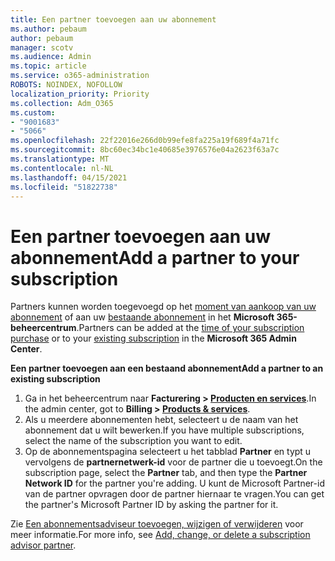 ```yaml
---
title: Een partner toevoegen aan uw abonnement
ms.author: pebaum
author: pebaum
manager: scotv
ms.audience: Admin
ms.topic: article
ms.service: o365-administration
ROBOTS: NOINDEX, NOFOLLOW
localization_priority: Priority
ms.collection: Adm_O365
ms.custom:
- "9001683"
- "5066"
ms.openlocfilehash: 22f22016e266d0b99efe8fa225a19f689f4a71fc
ms.sourcegitcommit: 8bc60ec34bc1e40685e3976576e04a2623f63a7c
ms.translationtype: MT
ms.contentlocale: nl-NL
ms.lasthandoff: 04/15/2021
ms.locfileid: "51822738"
---
```

# <a name="add-a-partner-to-your-subscription"></a><span data-ttu-id="e3678-102">Een partner toevoegen aan uw abonnement</span><span class="sxs-lookup"><span data-stu-id="e3678-102">Add a partner to your subscription</span></span>

<span data-ttu-id="e3678-103">Partners kunnen worden toegevoegd op het [moment van aankoop van uw abonnement](https://docs.microsoft.com/microsoft-365/admin/misc/add-partner?view=o365-worldwide#add-a-partner-at-the-time-of-purchase) of aan uw [bestaande abonnement](https://docs.microsoft.com/microsoft-365/admin/misc/add-partner?view=o365-worldwide#add-a-partner-to-an-existing-subscription) in het **Microsoft 365-beheercentrum**.</span><span class="sxs-lookup"><span data-stu-id="e3678-103">Partners can be added at the [time of your subscription purchase](https://docs.microsoft.com/microsoft-365/admin/misc/add-partner?view=o365-worldwide#add-a-partner-at-the-time-of-purchase) or to your [existing subscription](https://docs.microsoft.com/microsoft-365/admin/misc/add-partner?view=o365-worldwide#add-a-partner-to-an-existing-subscription) in the **Microsoft 365 Admin Center**.</span></span>

<span data-ttu-id="e3678-104">**Een partner toevoegen aan een bestaand abonnement**</span><span class="sxs-lookup"><span data-stu-id="e3678-104">**Add a partner to an existing subscription**</span></span>

1. <span data-ttu-id="e3678-105">Ga in het beheercentrum naar **Facturering > [Producten en services](https://go.microsoft.com/fwlink/p/?linkid=842054)**.</span><span class="sxs-lookup"><span data-stu-id="e3678-105">In the admin center, got to **Billing > [Products & services](https://go.microsoft.com/fwlink/p/?linkid=842054)**.</span></span> 
2. <span data-ttu-id="e3678-106">Als u meerdere abonnementen hebt, selecteert u de naam van het abonnement dat u wilt bewerken.</span><span class="sxs-lookup"><span data-stu-id="e3678-106">If you have multiple subscriptions, select the name of the subscription you want to edit.</span></span> 
3. <span data-ttu-id="e3678-107">Op de abonnementspagina selecteert u het tabblad **Partner** en typt u vervolgens de **partnernetwerk-id** voor de partner die u toevoegt.</span><span class="sxs-lookup"><span data-stu-id="e3678-107">On the subscription page, select the **Partner** tab, and then type the **Partner Network ID** for the partner you're adding.</span></span> <span data-ttu-id="e3678-108">U kunt de Microsoft Partner-id van de partner opvragen door de partner hiernaar te vragen.</span><span class="sxs-lookup"><span data-stu-id="e3678-108">You can get the partner's Microsoft Partner ID by asking the partner for it.</span></span> 

<span data-ttu-id="e3678-109">Zie [Een abonnementsadviseur toevoegen, wijzigen of verwijderen](https://docs.microsoft.com/microsoft-365/admin/misc/add-partner) voor meer informatie.</span><span class="sxs-lookup"><span data-stu-id="e3678-109">For more info, see [Add, change, or delete a subscription advisor partner](https://docs.microsoft.com/microsoft-365/admin/misc/add-partner).</span></span> 
